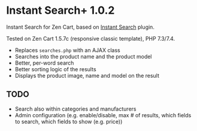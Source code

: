# Instant Search+ 1.0.2
Instant Search for Zen Cart, based on [Instant Search](https://github.com/torvista/InstantSearch) plugin.

Tested on Zen Cart 1.5.7c (responsive classic template), PHP 7.3/7.4.

* Replaces `searches.php` with an AJAX class
* Searches into the product name and the product model
* Better, per-word search
* Better sorting logic of the results
* Displays the product image, name and model on the result

## TODO
* Search also within categories and manufacturers
* Admin configuration (e.g. enable/disable, max # of results, which fields to search, which fields to show (e.g. price))
